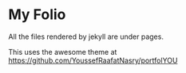 # My Folio

All the files rendered by jekyll are under pages.

This uses the awesome theme at https://github.com/YoussefRaafatNasry/portfolYOU